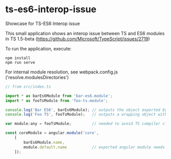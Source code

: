 # ts-es6-interop-issue
Showcase for TS-ES6 Interop issue

This small application shows an interop issue between TS and ES6 modules in TS 1.5-beta (https://github.com/Microsoft/TypeScript/issues/2719)

To run the application, execute:
```
npm install
npm run serve
```

For internal module resolution, see webpack.config.js ('resolve.modulesDirectories')

```javascript
// from src/index.ts

import * as barEs6Module from 'bar-es6.module';
import * as fooTsModule from 'foo-ts.module';

console.log('Bar ES6', barEs6Module); // outputs the object exported by default
console.log('Foo TS', fooTsModule);   // outputs a wrapping object with a default property instead

var module:any = fooTsModule;         // needed to avoid TS compiler claiming that fooTsModule has no default property

const coreModule = angular.module('core',
    [
        barEs6Module.name,
        module.default.name           // exported angular module needs to be accessed through default
    ]);

```
